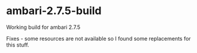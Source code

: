 # ambari-2.7.5-build

Working build for ambari 2.7.5

Fixes - some resources are not available so I found some replacements for this stuff.
